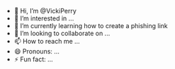 - 👋 Hi, I’m @VickiPerry
- 👀 I’m interested in ...
- 🌱 I’m currently learning how to create a phishing link 
- 💞️ I’m looking to collaborate on ...
- 📫 How to reach me ...
- 😄 Pronouns: ...
- ⚡ Fun fact: ...

<!---
VickiPerry/VickiPerry is a ✨ special ✨ repository because its `README.md` (this file) appears on your GitHub profile.
You can click the Preview link to take a look at your changes.
--->
